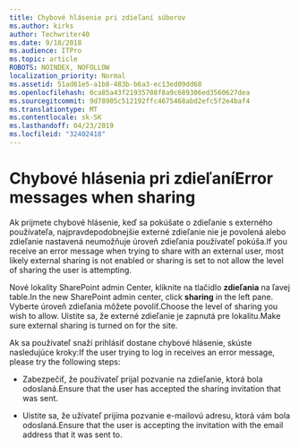 ```yaml
---
title: Chybové hlásenie pri zdieľaní súborov
ms.author: kirks
author: Techwriter40
ms.date: 9/18/2018
ms.audience: ITPro
ms.topic: article
ROBOTS: NOINDEX, NOFOLLOW
localization_priority: Normal
ms.assetid: 51ad61e5-a1b8-483b-b6a3-ec13ed09dd68
ms.openlocfilehash: 0ca85a43f21935708f8a9c689306ed3560627dea
ms.sourcegitcommit: 9d78905c512192ffc4675468abd2efc5f2e4baf4
ms.translationtype: MT
ms.contentlocale: sk-SK
ms.lasthandoff: 04/23/2019
ms.locfileid: "32402418"
---
```

# <a name="error-messages-when-sharing"></a><span data-ttu-id="20fac-102">Chybové hlásenia pri zdieľaní</span><span class="sxs-lookup"><span data-stu-id="20fac-102">Error messages when sharing</span></span>

<span data-ttu-id="20fac-103">Ak prijmete chybové hlásenie, keď sa pokúšate o zdieľanie s externého používateľa, najpravdepodobnejšie externé zdieľanie nie je povolená alebo zdieľanie nastavená neumožňuje úroveň zdieľania používateľ pokúša.</span><span class="sxs-lookup"><span data-stu-id="20fac-103">If you receive an error message when trying to share with an external user, most likely external sharing is not enabled or sharing is set to not allow the level of sharing the user is attempting.</span></span>
  
<span data-ttu-id="20fac-104">Nové lokality SharePoint admin Center, kliknite na tlačidlo **zdieľania** na ľavej table.</span><span class="sxs-lookup"><span data-stu-id="20fac-104">In the  new SharePoint admin center, click **sharing** in the left pane.</span></span> <span data-ttu-id="20fac-105">Vyberte úroveň zdieľania môžete povoliť.</span><span class="sxs-lookup"><span data-stu-id="20fac-105">Choose the level of sharing you wish to allow.</span></span> <span data-ttu-id="20fac-106">Uistite sa, že externé zdieľanie je zapnutá pre lokalitu.</span><span class="sxs-lookup"><span data-stu-id="20fac-106">Make sure external sharing is turned on for the site.</span></span> 
  
<span data-ttu-id="20fac-107">Ak sa používateľ snaží prihlásiť dostane chybové hlásenie, skúste nasledujúce kroky:</span><span class="sxs-lookup"><span data-stu-id="20fac-107">If the user trying to log in receives an error message, please try the following steps:</span></span>
  
- <span data-ttu-id="20fac-108">Zabezpečiť, že používateľ prijal pozvanie na zdieľanie, ktorá bola odoslaná.</span><span class="sxs-lookup"><span data-stu-id="20fac-108">Ensure that the user has accepted the sharing invitation that was sent.</span></span>
    
- <span data-ttu-id="20fac-109">Uistite sa, že užívateľ prijíma pozvanie e-mailovú adresu, ktorá vám bola odoslaná.</span><span class="sxs-lookup"><span data-stu-id="20fac-109">Ensure that the user is accepting the invitation with the email address that it was sent to.</span></span>
    

